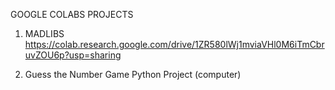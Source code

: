 GOOGLE COLABS PROJECTS

1) MADLIBS
   https://colab.research.google.com/drive/1ZR580lWj1mviaVHl0M6iTmCbruvZOU6p?usp=sharing

2) Guess the Number Game Python Project (computer)
